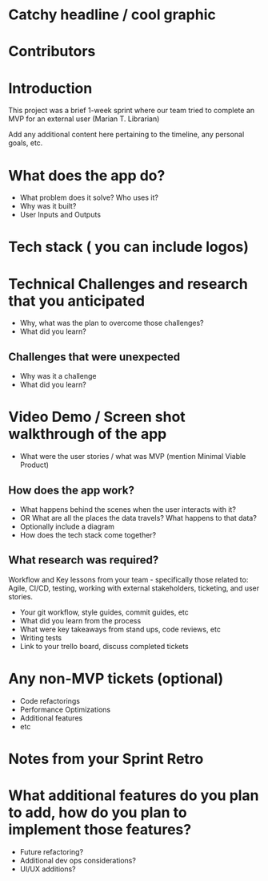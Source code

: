 <!-- TODO:
  This is a template layout pulled from Learn
  https://learn-2.galvanize.com/cohorts/3229/blocks/722/content_files/01-Blue-Ocean/04-Readme-Template.md

  We'll tweak it and fill in info as we make progress
-->

# Catchy headline / cool graphic

# Contributors

# Introduction

This project was a brief 1-week sprint where our team tried to complete an MVP for an external user (Marian T. Librarian)

Add any additional content here pertaining to the timeline, any personal goals, etc.

# What does the app do?

- What problem does it solve? Who uses it?
- Why was it built?
- User Inputs and Outputs

# Tech stack ( you can include logos)

# Technical Challenges and research that you anticipated

- Why, what was the plan to overcome those challenges?
- What did you learn?

## Challenges that were unexpected

- Why was it a challenge
- What did you learn?

# Video Demo / Screen shot walkthrough of the app

- What were the user stories / what was MVP (mention Minimal Viable Product)

## How does the app work?

- What happens behind the scenes when the user interacts with it?
- OR What are all the places the data travels? What happens to that data?
- Optionally include a diagram
- How does the tech stack come together?

## What research was required?

Workflow and Key lessons from your team - specifically those related to: Agile, CI/CD, testing, working with external stakeholders, ticketing, and user stories.

- Your git workflow, style guides, commit guides, etc
- What did you learn from the process
- What were key takeaways from stand ups, code reviews, etc
- Writing tests
- Link to your trello board, discuss completed tickets

# Any non-MVP tickets (optional)

- Code refactorings
- Performance Optimizations
- Additional features
- etc

# Notes from your Sprint Retro

# What additional features do you plan to add, how do you plan to implement those features?

- Future refactoring?
- Additional dev ops considerations?
- UI/UX additions?
